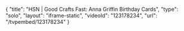 {
    "title": "HSN | Good Crafts Fast: Anna Griffin Birthday Cards",
    "type": "solo",
    "layout": "iframe-static",
    "videoId": "123178234",
    "url": "\/tvpembed\/123178234"
}